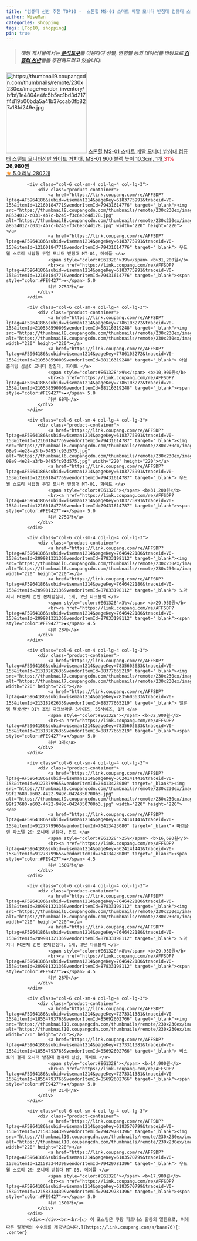 ```yaml
---
title: "컴퓨터 선반 추천 TOP10 -  스톤힐 MS-01 스마트 메탈 모니터 받침대 컴퓨터 스탠드 모니터선반 와이드 거치대, MS-01 900 블랙 높이 10.3"
author: WiseMan
categories: shopping
tags: [Top10, shopping]
pin: true
---
```


> ##### 해당 게시물에서는 [**분석도구**](https://itemscout.io/)를 이용하여 **성별**, **연령별** 등의 데이터를 바탕으로 [**컴퓨터 선반**](https://link.coupang.com/a/baae76)들을 추천해드리고 있습니다.
<div class="container"><div class="row">
            <div class="col-6 col-sm-4 col-lg-4 col-lg-3">
                <div class="product-container">
                    <a href="https://link.coupang.com/re/AFFSDP?lptag=AF5964186&subid=wiseman1214&pageKey=6533701213&traceid=V0-153&itemId=14521078473&vendorItemId=78781159285" target="_blank"><img src="https://thumbnail9.coupangcdn.com/thumbnails/remote/230x230ex/image/vendor_inventory/bfbf/1e4804e4fc5b5ac1bd3d217f4d19b00bda5a41b37ccab0fb827a18fd249e.jpg" alt="https://thumbnail9.coupangcdn.com/thumbnails/remote/230x230ex/image/vendor_inventory/bfbf/1e4804e4fc5b5ac1bd3d217f4d19b00bda5a41b37ccab0fb827a18fd249e.jpg" width="220" height="220"></a>
                    <a href="https://link.coupang.com/re/AFFSDP?lptag=AF5964186&subid=wiseman1214&pageKey=6533701213&traceid=V0-153&itemId=14521078473&vendorItemId=78781159285" target="_blank"> 스톤힐 MS-01 스마트 메탈 모니터 받침대 컴퓨터 스탠드 모니터선반 와이드 거치대, MS-01 900 블랙 높이 10.3cm, 1개 </a>
                    <span style="color:#E61328">31%</span> <b>26,980원</b>
                    <br><a href="https://link.coupang.com/re/AFFSDP?lptag=AF5964186&subid=wiseman1214&pageKey=6533701213&traceid=V0-153&itemId=14521078473&vendorItemId=78781159285" target="_blank"><span style="color:#FE9427">★</span> 5.0
                    리뷰 2802개</a>
                </div>
            </div>
            
            <div class="col-6 col-sm-4 col-lg-4 col-lg-3">
                <div class="product-container">
                    <a href="https://link.coupang.com/re/AFFSDP?lptag=AF5964186&subid=wiseman1214&pageKey=6183775991&traceid=V0-153&itemId=12160184771&vendorItemId=79431614776" target="_blank"><img src="https://thumbnail8.coupangcdn.com/thumbnails/remote/230x230ex/image/retail/images/275443596870064-a8534012-c031-4b7c-b245-f3c6e3c4d178.jpg" alt="https://thumbnail8.coupangcdn.com/thumbnails/remote/230x230ex/image/retail/images/275443596870064-a8534012-c031-4b7c-b245-f3c6e3c4d178.jpg" width="220" height="220"></a>
                    <a href="https://link.coupang.com/re/AFFSDP?lptag=AF5964186&subid=wiseman1214&pageKey=6183775991&traceid=V0-153&itemId=12160184771&vendorItemId=79431614776" target="_blank"> 우드웰 스토리 서랍형 듀얼 모니터 받침대 MT-01, 메이플 </a>
                    <span style="color:#E61328">39%</span> <b>31,200원</b>
                    <br><a href="https://link.coupang.com/re/AFFSDP?lptag=AF5964186&subid=wiseman1214&pageKey=6183775991&traceid=V0-153&itemId=12160184771&vendorItemId=79431614776" target="_blank"><span style="color:#FE9427">★</span> 5.0
                    리뷰 2759개</a>
                </div>
            </div>
            
            <div class="col-6 col-sm-4 col-lg-4 col-lg-3">
                <div class="product-container">
                    <a href="https://link.coupang.com/re/AFFSDP?lptag=AF5964186&subid=wiseman1214&pageKey=7786103272&traceid=V0-153&itemId=21053859000&vendorItemId=88116319248" target="_blank"><img src="https://thumbnail8.coupangcdn.com/thumbnails/remote/230x230ex/image/rs_quotation_api/qkvjjitn/8f5822348eb14208a2915bbaa8c4320e.jpg" alt="https://thumbnail8.coupangcdn.com/thumbnails/remote/230x230ex/image/rs_quotation_api/qkvjjitn/8f5822348eb14208a2915bbaa8c4320e.jpg" width="220" height="220"></a>
                    <a href="https://link.coupang.com/re/AFFSDP?lptag=AF5964186&subid=wiseman1214&pageKey=7786103272&traceid=V0-153&itemId=21053859000&vendorItemId=88116319248" target="_blank"> 아임홈리빙 심플C 모니터 받침대, 화이트 </a>
                    <span style="color:#E61328">9%</span> <b>10,900원</b>
                    <br><a href="https://link.coupang.com/re/AFFSDP?lptag=AF5964186&subid=wiseman1214&pageKey=7786103272&traceid=V0-153&itemId=21053859000&vendorItemId=88116319248" target="_blank"><span style="color:#FE9427">★</span> 5.0
                    리뷰 68개</a>
                </div>
            </div>
            
            <div class="col-6 col-sm-4 col-lg-4 col-lg-3">
                <div class="product-container">
                    <a href="https://link.coupang.com/re/AFFSDP?lptag=AF5964186&subid=wiseman1214&pageKey=6183775991&traceid=V0-153&itemId=12160184776&vendorItemId=79431614787" target="_blank"><img src="https://thumbnail6.coupangcdn.com/thumbnails/remote/230x230ex/image/retail/images/2021/11/16/14/7/74be54a0-08e9-4e28-a3fb-0495fc93d575.jpg" alt="https://thumbnail6.coupangcdn.com/thumbnails/remote/230x230ex/image/retail/images/2021/11/16/14/7/74be54a0-08e9-4e28-a3fb-0495fc93d575.jpg" width="220" height="220"></a>
                    <a href="https://link.coupang.com/re/AFFSDP?lptag=AF5964186&subid=wiseman1214&pageKey=6183775991&traceid=V0-153&itemId=12160184776&vendorItemId=79431614787" target="_blank"> 우드웰 스토리 서랍형 듀얼 모니터 받침대 MT-01, 화이트 </a>
                    <span style="color:#E61328"></span> <b>31,200원</b>
                    <br><a href="https://link.coupang.com/re/AFFSDP?lptag=AF5964186&subid=wiseman1214&pageKey=6183775991&traceid=V0-153&itemId=12160184776&vendorItemId=79431614787" target="_blank"><span style="color:#FE9427">★</span> 5.0
                    리뷰 2759개</a>
                </div>
            </div>
            
            <div class="col-6 col-sm-4 col-lg-4 col-lg-3">
                <div class="product-container">
                    <a href="https://link.coupang.com/re/AFFSDP?lptag=AF5964186&subid=wiseman1214&pageKey=7646422180&traceid=V0-153&itemId=20998132136&vendorItemId=87833198112" target="_blank"><img src="https://thumbnail6.coupangcdn.com/thumbnails/remote/230x230ex/image/vendor_inventory/1dbe/92b7d17bc96f415590f360e628d5ecd9486c08c57265064c9aa111ac392c.jpg" alt="https://thumbnail6.coupangcdn.com/thumbnails/remote/230x230ex/image/vendor_inventory/1dbe/92b7d17bc96f415590f360e628d5ecd9486c08c57265064c9aa111ac392c.jpg" width="220" height="220"></a>
                    <a href="https://link.coupang.com/re/AFFSDP?lptag=AF5964186&subid=wiseman1214&pageKey=7646422180&traceid=V0-153&itemId=20998132136&vendorItemId=87833198112" target="_blank"> 노마지니 PC본체 선반 본체받침대, 1개, 2단 다크블랙 </a>
                    <span style="color:#E61328">3%</span> <b>29,950원</b>
                    <br><a href="https://link.coupang.com/re/AFFSDP?lptag=AF5964186&subid=wiseman1214&pageKey=7646422180&traceid=V0-153&itemId=20998132136&vendorItemId=87833198112" target="_blank"><span style="color:#FE9427">★</span> 4.5
                    리뷰 28개</a>
                </div>
            </div>
            
            <div class="col-6 col-sm-4 col-lg-4 col-lg-3">
                <div class="product-container">
                    <a href="https://link.coupang.com/re/AFFSDP?lptag=AF5964186&subid=wiseman1214&pageKey=7835603633&traceid=V0-153&itemId=21318262635&vendorItemId=88377665219" target="_blank"><img src="https://thumbnail7.coupangcdn.com/thumbnails/remote/230x230ex/image/vendor_inventory/8a04/a44b09ac842a7e8e4a02144d3bd9527005206bf281f96f63b8ec9c93b447.png" alt="https://thumbnail7.coupangcdn.com/thumbnails/remote/230x230ex/image/vendor_inventory/8a04/a44b09ac842a7e8e4a02144d3bd9527005206bf281f96f63b8ec9c93b447.png" width="220" height="220"></a>
                    <a href="https://link.coupang.com/re/AFFSDP?lptag=AF5964186&subid=wiseman1214&pageKey=7835603633&traceid=V0-153&itemId=21318262635&vendorItemId=88377665219" target="_blank"> 밸류템 책상선반 DIY 조립 다크브라운 3사이즈, 55사이즈, 1개 </a>
                    <span style="color:#E61328"></span> <b>32,900원</b>
                    <br><a href="https://link.coupang.com/re/AFFSDP?lptag=AF5964186&subid=wiseman1214&pageKey=7835603633&traceid=V0-153&itemId=21318262635&vendorItemId=88377665219" target="_blank"><span style="color:#FE9427">★</span> 5.0
                    리뷰 3개</a>
                </div>
            </div>
            
            <div class="col-6 col-sm-4 col-lg-4 col-lg-3">
                <div class="product-container">
                    <a href="https://link.coupang.com/re/AFFSDP?lptag=AF5964186&subid=wiseman1214&pageKey=5624141441&traceid=V0-153&itemId=9127379965&vendorItemId=76413423080" target="_blank"><img src="https://thumbnail9.coupangcdn.com/thumbnails/remote/230x230ex/image/retail/images/11958966132407881-99f27680-a602-4422-949c-0424350700b3.jpg" alt="https://thumbnail9.coupangcdn.com/thumbnails/remote/230x230ex/image/retail/images/11958966132407881-99f27680-a602-4422-949c-0424350700b3.jpg" width="220" height="220"></a>
                    <a href="https://link.coupang.com/re/AFFSDP?lptag=AF5964186&subid=wiseman1214&pageKey=5624141441&traceid=V0-153&itemId=9127379965&vendorItemId=76413423080" target="_blank"> 마켓플랜 파스텔 2단 모니터 받침대, 민트 </a>
                    <span style="color:#E61328">25%</span> <b>16,690원</b>
                    <br><a href="https://link.coupang.com/re/AFFSDP?lptag=AF5964186&subid=wiseman1214&pageKey=5624141441&traceid=V0-153&itemId=9127379965&vendorItemId=76413423080" target="_blank"><span style="color:#FE9427">★</span> 4.5
                    리뷰 1509개</a>
                </div>
            </div>
            
            <div class="col-6 col-sm-4 col-lg-4 col-lg-3">
                <div class="product-container">
                    <a href="https://link.coupang.com/re/AFFSDP?lptag=AF5964186&subid=wiseman1214&pageKey=7646422180&traceid=V0-153&itemId=20998132136&vendorItemId=87833198112" target="_blank"><img src="https://thumbnail6.coupangcdn.com/thumbnails/remote/230x230ex/image/vendor_inventory/1dbe/92b7d17bc96f415590f360e628d5ecd9486c08c57265064c9aa111ac392c.jpg" alt="https://thumbnail6.coupangcdn.com/thumbnails/remote/230x230ex/image/vendor_inventory/1dbe/92b7d17bc96f415590f360e628d5ecd9486c08c57265064c9aa111ac392c.jpg" width="220" height="220"></a>
                    <a href="https://link.coupang.com/re/AFFSDP?lptag=AF5964186&subid=wiseman1214&pageKey=7646422180&traceid=V0-153&itemId=20998132136&vendorItemId=87833198112" target="_blank"> 노마지니 PC본체 선반 본체받침대, 1개, 2단 다크블랙 </a>
                    <span style="color:#E61328">8%</span> <b>29,950원</b>
                    <br><a href="https://link.coupang.com/re/AFFSDP?lptag=AF5964186&subid=wiseman1214&pageKey=7646422180&traceid=V0-153&itemId=20998132136&vendorItemId=87833198112" target="_blank"><span style="color:#FE9427">★</span> 4.5
                    리뷰 28개</a>
                </div>
            </div>
            
            <div class="col-6 col-sm-4 col-lg-4 col-lg-3">
                <div class="product-container">
                    <a href="https://link.coupang.com/re/AFFSDP?lptag=AF5964186&subid=wiseman1214&pageKey=7273311381&traceid=V0-153&itemId=18554793765&vendorItemId=85692602766" target="_blank"><img src="https://thumbnail10.coupangcdn.com/thumbnails/remote/230x230ex/image/vendor_inventory/68ce/569679d0cd6891f95ab43e36890fe8811a6874eeaf5ced77017b66d862b4.jpg" alt="https://thumbnail10.coupangcdn.com/thumbnails/remote/230x230ex/image/vendor_inventory/68ce/569679d0cd6891f95ab43e36890fe8811a6874eeaf5ced77017b66d862b4.jpg" width="220" height="220"></a>
                    <a href="https://link.coupang.com/re/AFFSDP?lptag=AF5964186&subid=wiseman1214&pageKey=7273311381&traceid=V0-153&itemId=18554793765&vendorItemId=85692602766" target="_blank"> 비스토어 철제 모니터 받침대 컴퓨터 선반, 화이트 </a>
                    <span style="color:#E61328"></span> <b>14,900원</b>
                    <br><a href="https://link.coupang.com/re/AFFSDP?lptag=AF5964186&subid=wiseman1214&pageKey=7273311381&traceid=V0-153&itemId=18554793765&vendorItemId=85692602766" target="_blank"><span style="color:#FE9427">★</span> 5.0
                    리뷰 21개</a>
                </div>
            </div>
            
            <div class="col-6 col-sm-4 col-lg-4 col-lg-3">
                <div class="product-container">
                    <a href="https://link.coupang.com/re/AFFSDP?lptag=AF5964186&subid=wiseman1214&pageKey=6183570799&traceid=V0-153&itemId=12158334439&vendorItemId=79429781396" target="_blank"><img src="https://thumbnail10.coupangcdn.com/thumbnails/remote/230x230ex/image/rs_quotation_api/tyi8n61f/5a90e73961934b0daf6273ea908547b1.jpg" alt="https://thumbnail10.coupangcdn.com/thumbnails/remote/230x230ex/image/rs_quotation_api/tyi8n61f/5a90e73961934b0daf6273ea908547b1.jpg" width="220" height="220"></a>
                    <a href="https://link.coupang.com/re/AFFSDP?lptag=AF5964186&subid=wiseman1214&pageKey=6183570799&traceid=V0-153&itemId=12158334439&vendorItemId=79429781396" target="_blank"> 우드웰 스토리 2단 모니터 받침대 MT-08, 메이플 </a>
                    <span style="color:#E61328"></span> <b>17,900원</b>
                    <br><a href="https://link.coupang.com/re/AFFSDP?lptag=AF5964186&subid=wiseman1214&pageKey=6183570799&traceid=V0-153&itemId=12158334439&vendorItemId=79429781396" target="_blank"><span style="color:#FE9427">★</span> 5.0
                    리뷰 1501개</a>
                </div>
            </div>
            </div></div><br><br>[👉 이 포스팅은 쿠팡 파트너스 활동의 일환으로, 이에 따른 일정액의 수수료를 제공받습니다.](https://link.coupang.com/a/baae76){: .center}